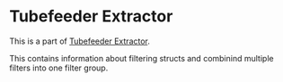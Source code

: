 # Tubefeeder Extractor

This is a part of [Tubefeeder Extractor](https://github.com/Tubefeeder/tubefeeder-extractor).

This contains information about filtering structs and combinind multiple filters into one filter group.
